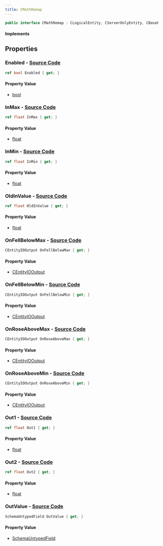 ```yaml
---
title: CMathRemap
---
```


```csharp
public interface CMathRemap : CLogicalEntity, CServerOnlyEntity, CBaseEntity, CEntityInstance, ISchemaClass<CEntityInstance>, ISchemaClass<CBaseEntity>, ISchemaClass<CServerOnlyEntity>, ISchemaClass<CLogicalEntity>, ISchemaClass<CMathRemap>, ISchemaField, ISchemaClass, INativeHandle
```

#### Implements

## Properties

### **Enabled** - [Source Code](https://github.com/swiftly-solution/swiftlys2/blob/main/managed/src/SwiftlyS2.Generated/Schemas/Interfaces/CMathRemap.cs#L26)

```csharp
ref bool Enabled { get; }
```

#### Property Value

- [bool](https://learn.microsoft.com/dotnet/api/system.boolean)

### **InMax** - [Source Code](https://github.com/swiftly-solution/swiftlys2/blob/main/managed/src/SwiftlyS2.Generated/Schemas/Interfaces/CMathRemap.cs#L18)

```csharp
ref float InMax { get; }
```

#### Property Value

- [float](https://learn.microsoft.com/dotnet/api/system.single)

### **InMin** - [Source Code](https://github.com/swiftly-solution/swiftlys2/blob/main/managed/src/SwiftlyS2.Generated/Schemas/Interfaces/CMathRemap.cs#L16)

```csharp
ref float InMin { get; }
```

#### Property Value

- [float](https://learn.microsoft.com/dotnet/api/system.single)

### **OldInValue** - [Source Code](https://github.com/swiftly-solution/swiftlys2/blob/main/managed/src/SwiftlyS2.Generated/Schemas/Interfaces/CMathRemap.cs#L24)

```csharp
ref float OldInValue { get; }
```

#### Property Value

- [float](https://learn.microsoft.com/dotnet/api/system.single)

### **OnFellBelowMax** - [Source Code](https://github.com/swiftly-solution/swiftlys2/blob/main/managed/src/SwiftlyS2.Generated/Schemas/Interfaces/CMathRemap.cs#L37)

```csharp
CEntityIOOutput OnFellBelowMax { get; }
```

#### Property Value

- [CEntityIOOutput](/docs/api/shared/schemadefinitions/centityiooutput)

### **OnFellBelowMin** - [Source Code](https://github.com/swiftly-solution/swiftlys2/blob/main/managed/src/SwiftlyS2.Generated/Schemas/Interfaces/CMathRemap.cs#L35)

```csharp
CEntityIOOutput OnFellBelowMin { get; }
```

#### Property Value

- [CEntityIOOutput](/docs/api/shared/schemadefinitions/centityiooutput)

### **OnRoseAboveMax** - [Source Code](https://github.com/swiftly-solution/swiftlys2/blob/main/managed/src/SwiftlyS2.Generated/Schemas/Interfaces/CMathRemap.cs#L33)

```csharp
CEntityIOOutput OnRoseAboveMax { get; }
```

#### Property Value

- [CEntityIOOutput](/docs/api/shared/schemadefinitions/centityiooutput)

### **OnRoseAboveMin** - [Source Code](https://github.com/swiftly-solution/swiftlys2/blob/main/managed/src/SwiftlyS2.Generated/Schemas/Interfaces/CMathRemap.cs#L31)

```csharp
CEntityIOOutput OnRoseAboveMin { get; }
```

#### Property Value

- [CEntityIOOutput](/docs/api/shared/schemadefinitions/centityiooutput)

### **Out1** - [Source Code](https://github.com/swiftly-solution/swiftlys2/blob/main/managed/src/SwiftlyS2.Generated/Schemas/Interfaces/CMathRemap.cs#L20)

```csharp
ref float Out1 { get; }
```

#### Property Value

- [float](https://learn.microsoft.com/dotnet/api/system.single)

### **Out2** - [Source Code](https://github.com/swiftly-solution/swiftlys2/blob/main/managed/src/SwiftlyS2.Generated/Schemas/Interfaces/CMathRemap.cs#L22)

```csharp
ref float Out2 { get; }
```

#### Property Value

- [float](https://learn.microsoft.com/dotnet/api/system.single)

### **OutValue** - [Source Code](https://github.com/swiftly-solution/swiftlys2/blob/main/managed/src/SwiftlyS2.Generated/Schemas/Interfaces/CMathRemap.cs#L29)

```csharp
SchemaUntypedField OutValue { get; }
```

#### Property Value

- [SchemaUntypedField](/docs/api/shared/schemas/schemauntypedfield)

